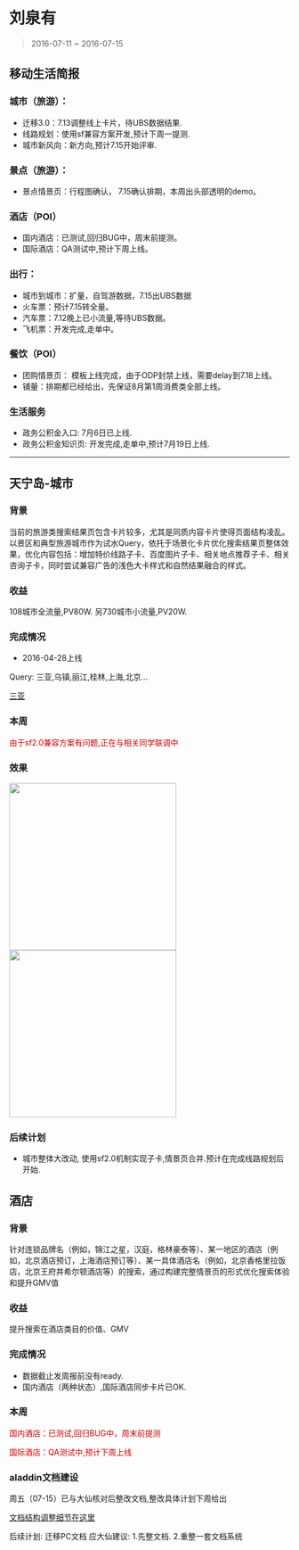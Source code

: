 # 刘泉有

> 2016-07-11 ~ 2016-07-15

## 移动生活简报

### 城市（旅游）：

- 迁移3.0：7.13调整线上卡片，待UBS数据结果.
- 线路规划：使用sf兼容方案开发,预计下周一提测.
- 城市新风向：新方向,预计7.15开始评审.

### 景点（旅游）：

- 景点情景页：行程图确认， 7.15确认排期，本周出头部透明的demo。

### 酒店（POI）

- 国内酒店：已测试,回归BUG中，周末前提测。
- 国际酒店：QA测试中,预计下周上线。

### 出行：

- 城市到城市：扩量，自驾游数据，7.15出UBS数据
- 火车票：预计7.15转全量。
- 汽车票：7.12晚上已小流量,等待UBS数据。
- 飞机票：开发完成,走单中。

### 餐饮（POI）

- 团购情景页： 模板上线完成，由于ODP封禁上线，需要delay到7.18上线。
- 铺量：排期都已经给出，先保证8月第1周消费类全部上线。

### 生活服务

- 政务公积金入口: 7月6日已上线.
- 政务公积金知识页: 开发完成,走单中,预计7月19日上线.

---



## 天宁岛-城市

### 背景

当前的旅游类搜索结果页包含卡片较多，尤其是同质内容卡片使得页面结构凌乱。以景区和典型旅游城市作为试水Query，依托于场景化卡片优化搜索结果页整体效果，优化内容包括：增加特价线路子卡、百度图片子卡、相关地点推荐子卡、相关咨询子卡，同时尝试兼容广告的浅色大卡样式和自然结果融合的样式。

### 收益

108城市全流量,PV80W.
另730城市小流量,PV20W.

### 完成情况

- 2016-04-28上线

Query: 三亚,乌镇,丽江,桂林,上海,北京...

[三亚](https://m.baidu.com/s?word=%E4%B8%89%E4%BA%9A&sid=105601)

### 本周

<span style="color:#c00">由于sf2.0兼容方案有问题,正在与相关同学联调中</span>

### 效果

<img src="http://gitlab.baidu.com/psfe/ala-weeklyreport/uploads/1691a872ac3d6561745b661f755552ea/image.png" width="300">

<img src="http://gitlab.baidu.com/psfe/ala-weeklyreport/uploads/914046790cf61a8b2d0fe785aa0b32fe/image.png"  width="300">

### 后续计划

* 城市整体大改动, 使用sf2.0机制实现子卡,情景页合并.预计在完成线路规划后开始.

## 酒店

### 背景

针对连锁品牌名（例如，锦江之星，汉庭，格林豪泰等）、某一地区的酒店（例如，北京酒店预订，上海酒店预订等）、某一具体酒店名（例如，北京香格里拉饭店，北京王府井希尔顿酒店等）的搜索，通过构建完整情景页的形式优化搜索体验和提升GMV值

### 收益

提升搜索在酒店类目的价值、GMV

### 完成情况

- 数据截止发周报前没有ready.
- 国内酒店（两种状态）,国际酒店同步卡片已OK.

### 本周

<span style="color:#c00">国内酒店：已测试,回归BUG中，周末前提测</span>

<span style="color:#c00">国际酒店：QA测试中,预计下周上线</span>

### aladdin文档建设

周五（07-15）已与大仙核对后整改文档,整改具体计划下周给出

[文档结构调整细节在这里](http://naotu.baidu.com/file/feae0d0d3b5a6347e18357a5b5dacfd1?token=92f70f1342f09fe7)

后续计划:
迁移PC文档
应大仙建议:
1.先整文档.
2.重整一套文档系统


